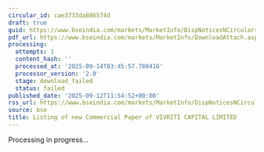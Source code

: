 ```yaml
---
circular_id: cae3733da886574d
draft: true
guid: https://www.bseindia.com/markets/MarketInfo/DispNoticesNCirculars.aspx?Noticeid={FF161199-6CCC-4EE2-9B93-B0EDD992D1D2}&noticeno=20250912-64&dt=09/12/2025&icount=64&totcount=103&flag=0
pdf_url: https://www.bseindia.com/markets/MarketInfo/DownloadAttach.aspx?id=20250912-64&attachedId=
processing:
  attempts: 1
  content_hash: ''
  processed_at: '2025-09-14T03:45:57.780416'
  processor_version: '2.0'
  stage: download_failed
  status: failed
published_date: '2025-09-12T11:54:52+00:00'
rss_url: https://www.bseindia.com/markets/MarketInfo/DispNoticesNCirculars.aspx?Noticeid={FF161199-6CCC-4EE2-9B93-B0EDD992D1D2}&noticeno=20250912-64&dt=09/12/2025&icount=64&totcount=103&flag=0
source: bse
title: Listing of new Commercial Paper of VIVRITI CAPITAL LIMITED
---
```


Processing in progress...